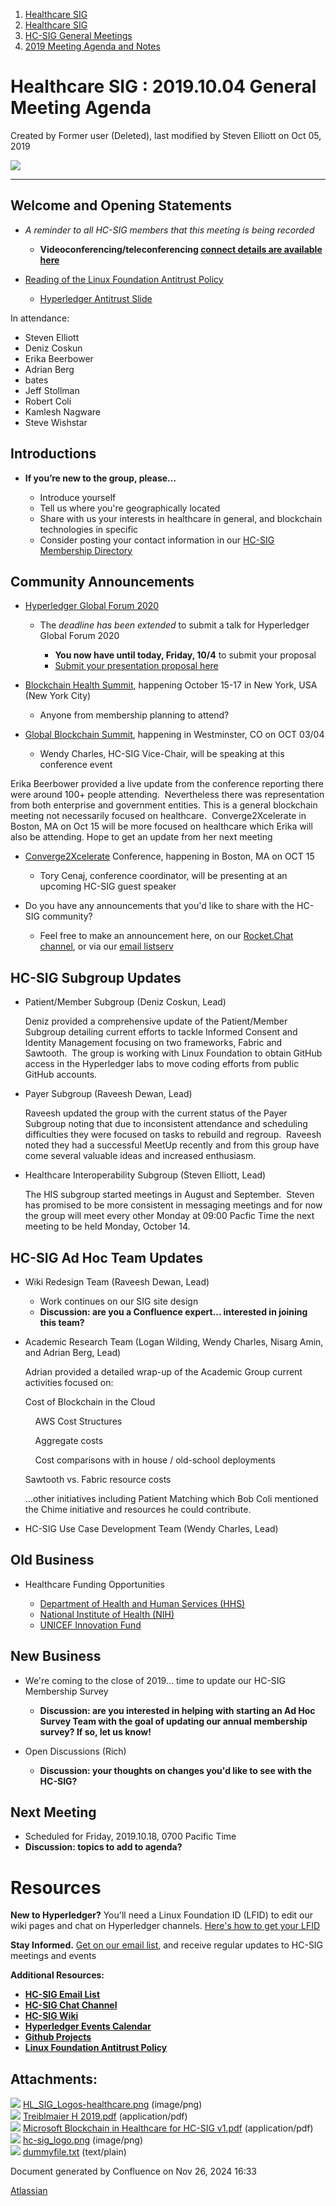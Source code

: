 1. [Healthcare SIG](index.html)
2. [Healthcare SIG](Healthcare-SIG_20545573.html)
3. [HC-SIG General Meetings](HC-SIG-General-Meetings_20545763.html)
4. [2019 Meeting Agenda and Notes](2019-Meeting-Agenda-and-Notes_20555030.html)

# Healthcare SIG : 2019.10.04 General Meeting Agenda

Created by Former user (Deleted), last modified by Steven Elliott on Oct 05, 2019

![](attachments/20552766/20562651.png?width=550)

* * *

## **Welcome and Opening Statements**

- *A reminder to all HC-SIG members that this meeting is being recorded*
  
  - **Videoconferencing/teleconferencing [connect details are available here](https://lf-hyperledger.atlassian.net/wiki/display/HCSIG/HC-SIG+General+Meetings)**
- [Reading of the Linux Foundation Antitrust Policy](https://www.linuxfoundation.org/antitrust-policy "https://www.linuxfoundation.org/antitrust-policy")
  
  - [Hyperledger Antitrust Slide](https://tinyurl.com/HL-antitrust-slide "https://tinyurl.com/HL-antitrust-slide")

In attendance:

- Steven Elliott
- Deniz Coskun
- Erika Beerbower
- Adrian Berg
- bates
- Jeff Stollman
- Robert Coli
- Kamlesh Nagware
- Steve Wishstar

## **Introductions**

- **If you’re new to the group, please…**
  
  - Introduce yourself
  - Tell us where you're geographically located
  - Share with us your interests in healthcare in general, and blockchain technologies in specific
  - Consider posting your contact information in our [HC-SIG Membership Directory](https://lf-hyperledger.atlassian.net/wiki/display/HCSIG/Membership+Directory)

## **Community Announcements**

- [Hyperledger Global Forum 2020](https://events.linuxfoundation.org/events/hyperledger-global-forum-2020/)
  
  - The *deadline has been extended* to submit a talk for Hyperledger Global Forum 2020
    
    - **You now have until today, Friday, 10/4** to submit your proposal
    - [Submit your presentation proposal here](https://events.linuxfoundation.org/events/hyperledger-global-forum-2020/program/cfp/)

<!--THE END-->

- [Blockchain Health Summit](https://blockchainhealthcaresummit.com/), happening October 15-17 in New York, USA (New York City)
  
  - Anyone from membership planning to attend?

<!--THE END-->

- [Global Blockchain Summit](https://globalblockchainsummit.com/), happening in Westminster, CO on OCT 03/04
  
  - Wendy Charles, HC-SIG Vice-Chair, will be speaking at this conference event

Erika Beerbower provided a live update from the conference reporting there were around 100+ people attending.  Nevertheless there was representation from both enterprise and government entities. This is a general blockchain meeting not necessarily focused on healthcare.  Converge2Xcelerate in Boston, MA on Oct 15 will be more focused on healthcare which Erika will also be attending. Hope to get an update from her next meeting

- [Converge2Xcelerate](https://conv2x-2019.eventcreate.com/) Conference, happening in Boston, MA on OCT 15
  
  - Tory Cenaj, conference coordinator, will be presenting at an upcoming HC-SIG guest speaker

<!--THE END-->

- Do you have any announcements that you'd like to share with the HC-SIG community?
  
  - Feel free to make an announcement here, on our [Rocket.Chat channel](https://chat.hyperledger.org/channel/healthcare-sig), or via our [email listserv](https://lists.hyperledger.org/g/healthcare-sig)

## **HC-SIG Subgroup Updates**

- Patient/Member Subgroup (Deniz Coskun, Lead)
  
  Deniz provided a comprehensive update of the Patient/Member Subgroup detailing current efforts to tackle Informed Consent and Identity Management focusing on two frameworks, Fabric and Sawtooth.  The group is working with Linux Foundation to obtain GitHub access in the Hyperledger labs to move coding efforts from public GitHub accounts.
  
- Payer Subgroup (Raveesh Dewan, Lead)
  
  Raveesh updated the group with the current status of the Payer Subgroup noting that due to inconsistent attendance and scheduling difficulties they were focused on tasks to rebuild and regroup.  Raveesh noted they had a successful MeetUp recently and from this group have come several valuable ideas and increased enthusiasm.
  
- Healthcare Interoperability Subgroup (Steven Elliott, Lead)
  
  The HIS subgroup started meetings in August and September.  Steven has promised to be more consistent in messaging meetings and for now the group will meet every other Monday at 09:00 Pacfic Time the next meeting to be held Monday, October 14.

## **HC-SIG Ad Hoc Team Updates**

- Wiki Redesign Team (Raveesh Dewan, Lead)
  
  - Work continues on our SIG site design
  - **Discussion: are you a Confluence expert... interested in joining this team?**
- Academic Research Team (Logan Wilding, Wendy Charles, Nisarg Amin, and Adrian Berg, Lead)
  
  Adrian provided a detailed wrap-up of the Academic Group current activities focused on:
  
  Cost of Blockchain in the Cloud
  
      AWS Cost Structures
  
      Aggregate costs
  
      Cost comparisons with in house / old-school deployments
  
  Sawtooth vs. Fabric resource costs
  
  ...other initiatives including Patient Matching which Bob Coli mentioned the Chime initiative and resources he could contribute.
  
- HC-SIG Use Case Development Team (Wendy Charles, Lead)

## **Old Business**

- Healthcare Funding Opportunities
  
  - [Department of Health and Human Services (HHS)](https://www.sbir.gov/nih-solicitation-listing/open)
  - [National Institute of Health (NIH)](https://sbir.nih.gov/funding/individual-announcements)
  - [UNICEF Innovation Fund](https://unicefinnovationfund.org/#/dashboard)

## **New Business**

- We're coming to the close of 2019... time to update our HC-SIG Membership Survey
  
  - **Discussion: are you interested in helping with starting an Ad Hoc Survey Team with the goal of updating our annual membership survey? If so, let us know!**

<!--THE END-->

- Open Discussions (Rich)
  
  - **Discussion: your thoughts on changes you'd like to see with the HC-SIG?**

## **Next Meeting**

- Scheduled for Friday, 2019.10.18, 0700 Pacific Time
- **Discussion: topics to add to agenda?**

# **Resources**

**New to Hyperledger?** You'll need a Linux Foundation ID (LFID) to edit our wiki pages and chat on Hyperledger channels. [Here's how to get your LFID](https://www.youtube.com/watch?v=EEc4JRyaAoA)

**Stay Informed.** [Get on our email list](https://lists.hyperledger.org/g/healthcare-sig), and receive regular updates to HC-SIG meetings and events

**Additional Resources:**

- [**HC-SIG Email List**](https://lists.hyperledger.org/g/healthcare-sig)
- [**HC-SIG Chat Channel**](https://chat.hyperledger.org/channel/healthcare-sig)
- [**HC-SIG Wiki**](https://lf-hyperledger.atlassian.net/wiki/display/HCSIG/)
- [**Hyperledger Events Calendar**](https://lf-hyperledger.atlassian.net/wiki/display/HYP/Calendar+of+Public+Meetings)
- [**Github Projects**](https://github.com/hyperledger)
- [**Linux Foundation Antitrust Policy**](https://www.linuxfoundation.org/antitrust-policy)

## Attachments:

![](images/icons/bullet_blue.gif) [HL\_SIG\_Logos-healthcare.png](attachments/20552766/20562651.png) (image/png)  
![](images/icons/bullet_blue.gif) [Treiblmaier H 2019.pdf](attachments/20552766/20562649.pdf) (application/pdf)  
![](images/icons/bullet_blue.gif) [Microsoft Blockchain in Healthcare for HC-SIG v1.pdf](attachments/20552766/20562650.pdf) (application/pdf)  
![](images/icons/bullet_blue.gif) [hc-sig\_logo.png](attachments/20552766/20562652.png) (image/png)  
![](images/icons/bullet_blue.gif) [dummyfile.txt](attachments/20552766/20562648.txt) (text/plain)

Document generated by Confluence on Nov 26, 2024 16:33

[Atlassian](http://www.atlassian.com/)
